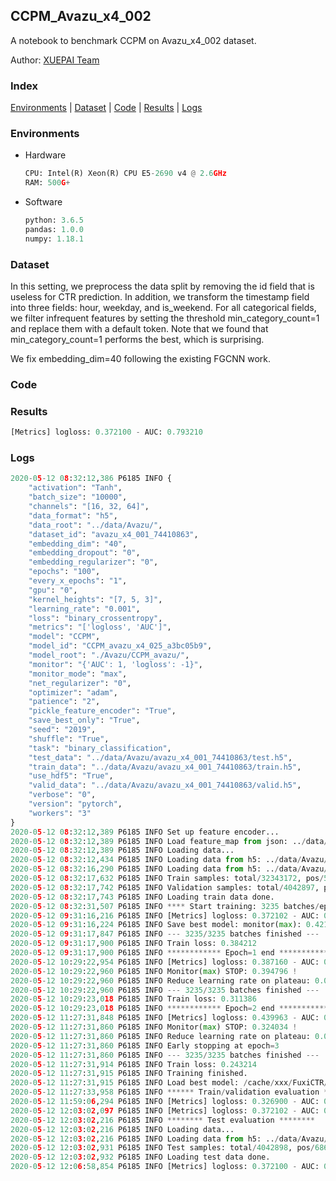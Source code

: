 ## CCPM_Avazu_x4_002

A notebook to benchmark CCPM on Avazu_x4_002 dataset.

Author: [XUEPAI Team](https://github.com/xue-pai)


### Index
[Environments](#Environments) | [Dataset](#Dataset) | [Code](#Code) | [Results](#Results) | [Logs](#Logs)

### Environments
+ Hardware

  ```python
  CPU: Intel(R) Xeon(R) CPU E5-2690 v4 @ 2.6GHz
  RAM: 500G+
  ```
+ Software

  ```python
  python: 3.6.5
  pandas: 1.0.0
  numpy: 1.18.1
  ```

### Dataset
In this setting, we preprocess the data split by removing the id field that is useless for CTR prediction. In addition, we transform the timestamp field into three fields: hour, weekday, and is_weekend. For all categorical fields, we filter infrequent features by setting the threshold min_category_count=1 and replace them with a default <OOV> token. Note that we found that min_category_count=1 performs the best, which is surprising.

We fix embedding_dim=40 following the existing FGCNN work.
### Code




### Results
```python
[Metrics] logloss: 0.372100 - AUC: 0.793210
```


### Logs
```python
2020-05-12 08:32:12,386 P6185 INFO {
    "activation": "Tanh",
    "batch_size": "10000",
    "channels": "[16, 32, 64]",
    "data_format": "h5",
    "data_root": "../data/Avazu/",
    "dataset_id": "avazu_x4_001_74410863",
    "embedding_dim": "40",
    "embedding_dropout": "0",
    "embedding_regularizer": "0",
    "epochs": "100",
    "every_x_epochs": "1",
    "gpu": "0",
    "kernel_heights": "[7, 5, 3]",
    "learning_rate": "0.001",
    "loss": "binary_crossentropy",
    "metrics": "['logloss', 'AUC']",
    "model": "CCPM",
    "model_id": "CCPM_avazu_x4_025_a3bc05b9",
    "model_root": "./Avazu/CCPM_avazu/",
    "monitor": "{'AUC': 1, 'logloss': -1}",
    "monitor_mode": "max",
    "net_regularizer": "0",
    "optimizer": "adam",
    "patience": "2",
    "pickle_feature_encoder": "True",
    "save_best_only": "True",
    "seed": "2019",
    "shuffle": "True",
    "task": "binary_classification",
    "test_data": "../data/Avazu/avazu_x4_001_74410863/test.h5",
    "train_data": "../data/Avazu/avazu_x4_001_74410863/train.h5",
    "use_hdf5": "True",
    "valid_data": "../data/Avazu/avazu_x4_001_74410863/valid.h5",
    "verbose": "0",
    "version": "pytorch",
    "workers": "3"
}
2020-05-12 08:32:12,389 P6185 INFO Set up feature encoder...
2020-05-12 08:32:12,389 P6185 INFO Load feature_map from json: ../data/Avazu/avazu_x4_001_74410863/feature_map.json
2020-05-12 08:32:12,389 P6185 INFO Loading data...
2020-05-12 08:32:12,434 P6185 INFO Loading data from h5: ../data/Avazu/avazu_x4_001_74410863/train.h5
2020-05-12 08:32:16,290 P6185 INFO Loading data from h5: ../data/Avazu/avazu_x4_001_74410863/valid.h5
2020-05-12 08:32:17,632 P6185 INFO Train samples: total/32343172, pos/5492052, neg/26851120, ratio/16.98%
2020-05-12 08:32:17,742 P6185 INFO Validation samples: total/4042897, pos/686507, neg/3356390, ratio/16.98%
2020-05-12 08:32:17,743 P6185 INFO Loading train data done.
2020-05-12 08:32:31,507 P6185 INFO **** Start training: 3235 batches/epoch ****
2020-05-12 09:31:16,216 P6185 INFO [Metrics] logloss: 0.372102 - AUC: 0.793156
2020-05-12 09:31:16,224 P6185 INFO Save best model: monitor(max): 0.421054
2020-05-12 09:31:17,847 P6185 INFO --- 3235/3235 batches finished ---
2020-05-12 09:31:17,900 P6185 INFO Train loss: 0.384212
2020-05-12 09:31:17,900 P6185 INFO ************ Epoch=1 end ************
2020-05-12 10:29:22,954 P6185 INFO [Metrics] logloss: 0.387160 - AUC: 0.781956
2020-05-12 10:29:22,960 P6185 INFO Monitor(max) STOP: 0.394796 !
2020-05-12 10:29:22,960 P6185 INFO Reduce learning rate on plateau: 0.000100
2020-05-12 10:29:22,960 P6185 INFO --- 3235/3235 batches finished ---
2020-05-12 10:29:23,018 P6185 INFO Train loss: 0.311386
2020-05-12 10:29:23,018 P6185 INFO ************ Epoch=2 end ************
2020-05-12 11:27:31,848 P6185 INFO [Metrics] logloss: 0.439963 - AUC: 0.763997
2020-05-12 11:27:31,860 P6185 INFO Monitor(max) STOP: 0.324034 !
2020-05-12 11:27:31,860 P6185 INFO Reduce learning rate on plateau: 0.000010
2020-05-12 11:27:31,860 P6185 INFO Early stopping at epoch=3
2020-05-12 11:27:31,860 P6185 INFO --- 3235/3235 batches finished ---
2020-05-12 11:27:31,914 P6185 INFO Train loss: 0.243214
2020-05-12 11:27:31,915 P6185 INFO Training finished.
2020-05-12 11:27:31,915 P6185 INFO Load best model: /cache/xxx/FuxiCTR/benchmarks/Avazu/CCPM_avazu/avazu_x4_001_74410863/CCPM_avazu_x4_025_a3bc05b9_model.ckpt
2020-05-12 11:27:33,958 P6185 INFO ****** Train/validation evaluation ******
2020-05-12 11:59:06,294 P6185 INFO [Metrics] logloss: 0.326900 - AUC: 0.859540
2020-05-12 12:03:02,097 P6185 INFO [Metrics] logloss: 0.372102 - AUC: 0.793156
2020-05-12 12:03:02,216 P6185 INFO ******** Test evaluation ********
2020-05-12 12:03:02,216 P6185 INFO Loading data...
2020-05-12 12:03:02,216 P6185 INFO Loading data from h5: ../data/Avazu/avazu_x4_001_74410863/test.h5
2020-05-12 12:03:02,931 P6185 INFO Test samples: total/4042898, pos/686507, neg/3356391, ratio/16.98%
2020-05-12 12:03:02,932 P6185 INFO Loading test data done.
2020-05-12 12:06:58,854 P6185 INFO [Metrics] logloss: 0.372100 - AUC: 0.793210

```
